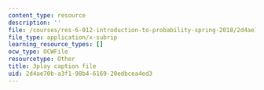 ```yaml
---
content_type: resource
description: ''
file: /courses/res-6-012-introduction-to-probability-spring-2018/2d4ae70ba3f198b4616920edbcea4ed3_T_Q3M_HV94w.srt
file_type: application/x-subrip
learning_resource_types: []
ocw_type: OCWFile
resourcetype: Other
title: 3play caption file
uid: 2d4ae70b-a3f1-98b4-6169-20edbcea4ed3
---
```

